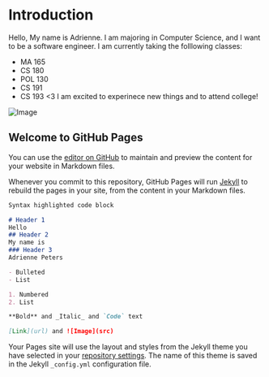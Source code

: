
# Introduction
Hello, My name is Adrienne. I am majoring in Computer Science, and I want to be a software engineer. I am currently taking the folllowing classes:
- MA 165 
- CS 180 
- POL 130
- CS 191
- CS 193 <3
I am excited to experinece new things and to attend college!

![Image](https://www.google.com/search?sxsrf=ALiCzsYne994MOpcmO28Rty9PFihpB4rWQ:1661538566136&q=sunflowers+van+gogh&tbm=isch&sa=X&ved=2ahUKEwiolo_AkeX5AhXukYkEHU0jBPcQ0pQJegQICBAB&biw=840&bih=789&dpr=2#imgrc=utTO7oyPAhj7rM)

## Welcome to GitHub Pages

You can use the [editor on GitHub](https://github.com/kalutes/CS193_Fall18_Lab1/edit/master/index.md) to maintain and preview the content for your website in Markdown files.

Whenever you commit to this repository, GitHub Pages will run [Jekyll](https://jekyllrb.com/) to rebuild the pages in your site, from the content in your Markdown files.


```markdown
Syntax highlighted code block

# Header 1
Hello
## Header 2
My name is 
### Header 3
Adrienne Peters

- Bulleted
- List

1. Numbered
2. List

**Bold** and _Italic_ and `Code` text

[Link](url) and ![Image](src)
```


Your Pages site will use the layout and styles from the Jekyll theme you have selected in your [repository settings](https://github.com/kalutes/CS193_Fall18_Lab1/settings). The name of this theme is saved in the Jekyll `_config.yml` configuration file.

